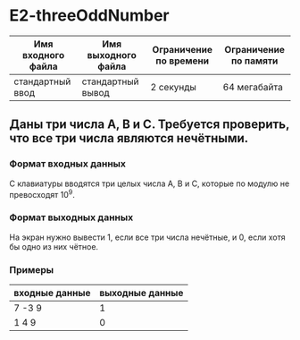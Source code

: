 # E2-threeOddNumber

|Имя входного файла|Имя выходного файла|Ограничение по времени|Ограничение по памяти|
|-|-|-|-|
|стандартный ввод|стандартный вывод|2 секунды|64 мегабайта|

## Даны три числа A, B и C. Требуется проверить, что все три числа являются нечётными.
### Формат входных данных
С клавиатуры вводятся три целых числа A, B и C, которые по модулю не превосходят 10<sup>9</sup>.
### Формат выходных данных
На экран нужно вывести 1, если все три числа нечётные, и 0, если хотя бы одно из них чётное.
### Примеры
|входные данные|выходные данные|
|-|-|
|7 -3 9|1|
|1 4 9|0|
